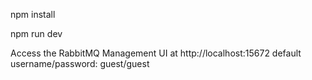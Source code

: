 

npm install

npm run dev

Access the RabbitMQ Management UI at http://localhost:15672 
default username/password: guest/guest